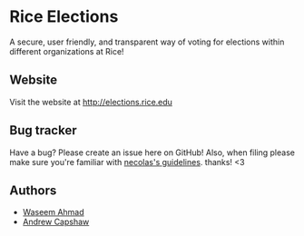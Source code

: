 Rice Elections
=================
A secure, user friendly, and transparent way of voting for elections within different organizations at Rice!


Website
-------
Visit the website at http://elections.rice.edu


Bug tracker
-----------
Have a bug? Please create an issue here on GitHub! Also, when filing please make sure you're familiar with [necolas's guidelines](https://github.com/necolas/issue-guidelines). thanks! <3


Authors
-------
* [Waseem Ahmad](http://www.waseemahmad.com/)
* [Andrew Capshaw](http://capshaw.me/)